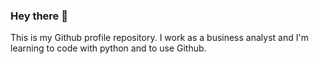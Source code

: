 ### Hey there 👋

This is my Github profile repository. I work as a business analyst and I'm learning to code with python and to use Github.  
